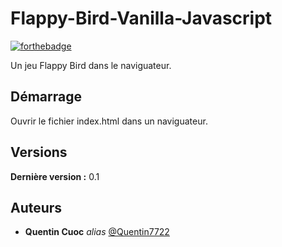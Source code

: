# Flappy-Bird-Vanilla-Javascript

[![forthebadge](https://forthebadge.com/images/badges/made-with-javascript.svg)](https://forthebadge.com)

Un jeu Flappy Bird dans le naviguateur.

## Démarrage

Ouvrir le fichier index.html dans un naviguateur.

## Versions

**Dernière version :** 0.1

## Auteurs

- **Quentin Cuoc** _alias_ [@Quentin7722](https://github.com/Quentin7722)
